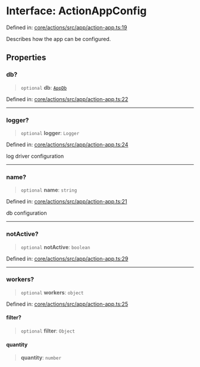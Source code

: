 # Interface: ActionAppConfig

Defined in: [core/actions/src/app/action-app.ts:19](https://github.com/LaWebcapsule/orbits/blob/3f123982aa47abe6d32fbbb9044905e24288f2ef/core/actions/src/app/action-app.ts#L19)

Describes how the app can be configured.

## Properties

### db?

> `optional` **db**: [`AppDb`](AppDb.md)

Defined in: [core/actions/src/app/action-app.ts:22](https://github.com/LaWebcapsule/orbits/blob/3f123982aa47abe6d32fbbb9044905e24288f2ef/core/actions/src/app/action-app.ts#L22)

***

### logger?

> `optional` **logger**: `Logger`

Defined in: [core/actions/src/app/action-app.ts:24](https://github.com/LaWebcapsule/orbits/blob/3f123982aa47abe6d32fbbb9044905e24288f2ef/core/actions/src/app/action-app.ts#L24)

log driver configuration

***

### name?

> `optional` **name**: `string`

Defined in: [core/actions/src/app/action-app.ts:21](https://github.com/LaWebcapsule/orbits/blob/3f123982aa47abe6d32fbbb9044905e24288f2ef/core/actions/src/app/action-app.ts#L21)

db configuration

***

### notActive?

> `optional` **notActive**: `boolean`

Defined in: [core/actions/src/app/action-app.ts:29](https://github.com/LaWebcapsule/orbits/blob/3f123982aa47abe6d32fbbb9044905e24288f2ef/core/actions/src/app/action-app.ts#L29)

***

### workers?

> `optional` **workers**: `object`

Defined in: [core/actions/src/app/action-app.ts:25](https://github.com/LaWebcapsule/orbits/blob/3f123982aa47abe6d32fbbb9044905e24288f2ef/core/actions/src/app/action-app.ts#L25)

#### filter?

> `optional` **filter**: `Object`

#### quantity

> **quantity**: `number`
